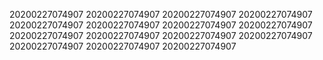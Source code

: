 20200227074907
20200227074907
20200227074907
20200227074907
20200227074907
20200227074907
20200227074907
20200227074907
20200227074907
20200227074907
20200227074907
20200227074907
20200227074907
20200227074907
20200227074907
